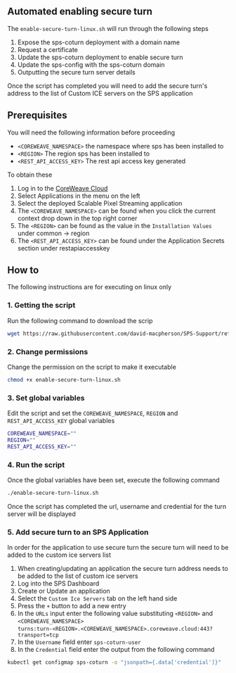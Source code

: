 ## Automated enabling secure turn

The `enable-secure-turn-linux.sh` will run through the following steps

1. Expose the sps-coturn deployment with a domain name
2. Request a certificate
3. Update the sps-coturn deployment to enable secure turn
4. Update the sps-config with the sps-coturn domain
5. Outputting the secure turn server details

Once the script has completed you will need to add the secure turn's address to the list of Custom ICE servers on the SPS application

## Prerequisites

You will need the following information before proceeding

- `<COREWEAVE_NAMESPACE>` the namespace where sps has been installed to
- `<REGION>` The region sps has been installed to
- `<REST_API_ACCESS_KEY>` The rest api access key generated

To obtain these

1. Log in to the [CoreWeave Cloud](https://cloud.coreweave.com/login)
2. Select Applications in the menu on the left
3. Select the deployed Scalable Pixel Streaming application
4. The `<COREWEAVE_NAMESPACE>` can be found when you click the current context drop down in the top right corner
5. The `<REGION>` can be found as the value in the `Installation Values` under common -> region
6. The `<REST_API_ACCESS_KEY>` can be found under the Application Secrets section under restapiaccesskey


## How to

The following instructions are for executing on linux only

### 1. Getting the script

Run the following command to download the scrip
```bash
wget https://raw.githubusercontent.com/david-macpherson/SPS-Support/refs/heads/main/coreweave/secure-turn/scripts/enable-secure-turn-linux.sh
```

### 2. Change permissions

Change the permission on the script to make it executable 

```bash
chmod +x enable-secure-turn-linux.sh
```


### 3. Set global variables

Edit the script and set the `COREWEAVE_NAMESPACE`, `REGION` and `REST_API_ACCESS_KEY` global variables

```bash
COREWEAVE_NAMESPACE=""
REGION=""
REST_API_ACCESS_KEY=""
```

### 4. Run the script

Once the global variables have been set, execute the following command

```bash
./enable-secure-turn-linux.sh
```

Once the script has completed the url, username and credential for the turn server will be displayed

### 5. Add secure turn to an SPS Application

In order for the application to use secure turn the secure turn will need to be added to the custom ice servers list

1. When creating/updating an application the secure turn address needs to be added to the list of custom ice servers
2. Log into the SPS Dashboard
3. Create or Update an application
4. Select the `Custom Ice Servers` tab on the left hand side
5. Press the `+` button to add a new entry
6. In the `URLs` input enter the following value substituting `<REGION>` and `<COREWEAVE_NAMESPACE>`  
`turns:turn-<REGION>.<COREWEAVE_NAMESPACE>.coreweave.cloud:443?transport=tcp`
7. In the `Username` field enter `sps-coturn-user`
8. In the `Credential` field enter the output from the following command
```bash
kubectl get configmap sps-coturn -o "jsonpath={.data['credential']}"
```


